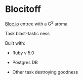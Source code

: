 # Blocitoff

[Bloc.io](http://www.bloc.io) entree with a G<sup>2</sup> aroma.

Task blast-tastic ness


Built with:

* Ruby v 5.0

* Postgres DB

* Other task destroying goodness
